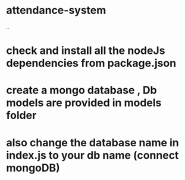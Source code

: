 # attendance-system
..
# check and install all the nodeJs dependencies from package.json
# create a mongo database , Db models are provided in models folder
# also change the database name in index.js to your db name (connect mongoDB)
